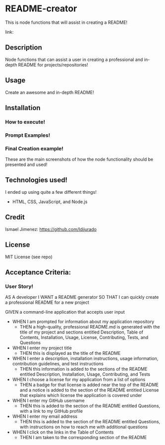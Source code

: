 # README-creator
This is node functions that will assist in creating a README!

link:

## Description
Node functions that can assist a user in creating a professional and in-depth README for projects/repositories!

## Usage
Create an awesome and in-depth README!

## Installation

### How to execute!

### Prompt Examples!

### Final Creation example!

These are the main screenshots of how the node functionality should be presented and used!

## Technologies used!
I ended up using quite a few different things!
- HTML, CSS, JavaScript, and Node.js

## Credit
Ismael Jimenez: https://github.com/Idjjurado

## License
MIT License (see repo)

## Acceptance Criteria:

### User Story!
AS A developer
I WANT a README generator
SO THAT I can quickly create a professional README for a new project

GIVEN a command-line application that accepts user input
- WHEN I am prompted for information about my application repository
    - THEN a high-quality, professional README.md is generated with the title of my project and sections entitled Description, Table of Contents, Installation, Usage, License, Contributing, Tests, and Questions
- WHEN I enter my project title
    - THEN this is displayed as the title of the README
- WHEN I enter a description, installation instructions, usage information, contribution guidelines, and test instructions
    - THEN this information is added to the sections of the README entitled Description, Installation, Usage, Contributing, and Tests
- WHEN I choose a license for my application from a list of options
    - THEN a badge for that license is added near the top of the README and a notice is added to the section of the README entitled License that explains which license the application is covered under
- WHEN I enter my GitHub username
    - THEN this is added to the section of the README entitled Questions, with a link to my GitHub profile
- WHEN I enter my email address
    - THEN this is added to the section of the README entitled Questions, with instructions on how to reach me with additional questions
- WHEN I click on the links in the Table of Contents
    - THEN I am taken to the corresponding section of the README


